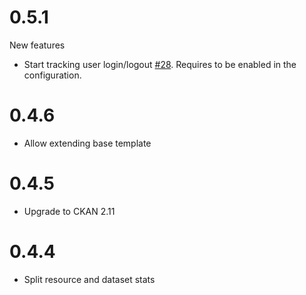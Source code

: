 # 0.5.1

New features

 - Start tracking user login/logout [#28](https://github.com/NorwegianRefugeeCouncil/ckanext-api-tracking/pull/28).
   Requires to be enabled in the configuration.

# 0.4.6
 - Allow extending base template

# 0.4.5
 - Upgrade to CKAN 2.11

# 0.4.4
 - Split resource and dataset stats
